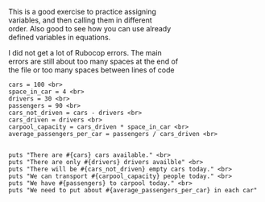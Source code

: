   This is a good exercise to practice assigning <br>
  variables, and then calling them in different <br>
  order. Also good to see how you can use already <br>
  defined variables in equations.

  I did not get a lot of Rubocop errors. The main <br>
  errors are still about too many spaces at the end of <br>
  the file or too many spaces between lines of code <br>




    cars = 100 <br>
    space_in_car = 4 <br>
    drivers = 30 <br>
    passengers = 90 <br>
    cars_not_driven = cars - drivers <br>
    cars_driven = drivers <br>
    carpool_capacity = cars_driven * space_in_car <br>
    average_passengers_per_car = passengers / cars_driven <br>


    puts "There are #{cars} cars available." <br>
    puts "There are only #{drivers} drivers availble" <br>
    puts "There will be #{cars_not_driven} empty cars today." <br>
    puts "We can transport #{carpool_capacity} people today." <br>
    puts "We have #{passengers} to carpool today." <br>
    puts "We need to put about #{average_passengers_per_car} in each car"
